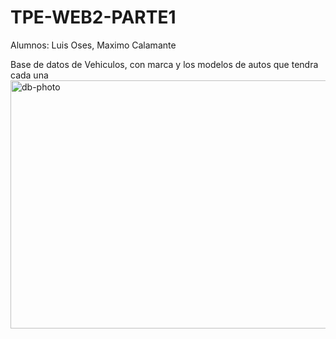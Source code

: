 # TPE-WEB2-PARTE1
Alumnos: Luis Oses, 
         Maximo Calamante


Base de datos de Vehiculos, con marca y los modelos de autos que tendra cada una
<img width="727" height="397" alt="db-photo" src="https://github.com/user-attachments/assets/bb6f95f4-1621-4ef7-99bc-49197ce04629" />
